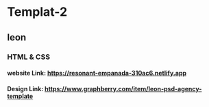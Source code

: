 # Templat-2

## leon

### HTML & CSS

#### website Link: https://resonant-empanada-310ac6.netlify.app

#### Design Link: https://www.graphberry.com/item/leon-psd-agency-template

